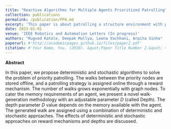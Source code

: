 ```yaml
---
title: "Reactive Algorithms for Multiple Agents Prioritized Patrolling"
collection: publications
permalink: /publication/PPA.md
excerpt: 'This paper is about patrolling a structure environment with priority locations such that the time delay between the consecutive visits to the priority locations is minimized'
date: 2023-01-01
venue: 'IEEE Robotics and Automation Letters (In progress)'
authors: "Rugved Katole, Deepak Mallya, Leena Vachhani, Arpita Sinha"
paperurl: #'http://academicpages.github.io/files/paper2.pdf'
citation: #'Your Name, You. (2010). &quot;Paper Title Number 2.&quot; <i>Journal 1</i>. 1(2).'
---
```

**Abstract**

In this paper, we propose deterministic and stochastic algorithms to solve the problem of priority patrolling. The walks between the priority nodes are stored offline, and a patrolling strategy is assigned online through a reward mechanism. The number of walks grows exponentially with graph nodes. To cater the memory requirements of an agent, we present a novel walk-generation methodology with an adjustable parameter $D$ (called Depth). The depth parameter $D$ value depends on the memory available with the agent. The generated walk are assigned using a combination of deterministic and stochastic approaches. The effects of deterministic and stochastic approaches on reward mechanisms and depths are discussed. 

<!-- [Download paper here](http://academicpages.github.io/files/paper2.pdf)

Recommended citation: Your Name, You. (2010). "Paper Title Number 2." <i>Journal 1</i>. 1(2). -->
